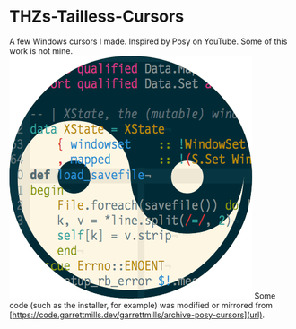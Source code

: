 # THZs-Tailless-Cursors
A few Windows cursors I made. Inspired by Posy on YouTube. Some of this work is not mine.
[![solarized dualmode](https://github.com/altercation/solarized/raw/master/img/solarized-yinyang.png)](#features)
Some code (such as the installer, for example) was modified or mirrored from [https://code.garrettmills.dev/garrettmills/archive-posy-cursors](url).
